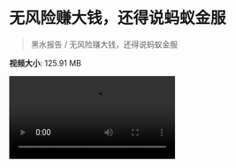 # 无风险赚大钱，还得说蚂蚁金服

> 黑水报告 / 无风险赚大钱，还得说蚂蚁金服

**视频大小**: 125.91 MB

<div class="video"><video src="https://file.hsyhx.top/video/黑水报告/无风险赚大钱，还得说蚂蚁金服.mp4" controls preload>🤔 您的浏览器不支持 video 标签</video></div>